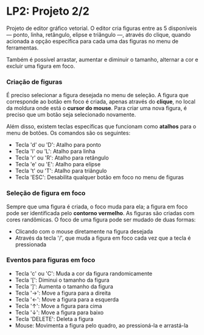 # LP2: Projeto 2/2
Projeto de editor gráfico vetorial.
O editor cria figuras entre as 5 disponíveis — ponto, linha, retângulo, elipse e triângulo —, através do clique, quando acionada a opção específica para cada uma das figuras no menu de ferramentas.

Também é possível arrastar, aumentar e diminuir o tamanho, alternar a cor e excluir uma figura em foco.

###  Criação de figuras
É preciso selecionar a figura desejada no menu de seleção. A figura que corresponde ao botão em foco é criada, apenas através do **clique**, no local da moldura onde está o **cursor do mouse**. Para criar uma nova figura, é preciso que um botão seja selecionado novamente.

Além disso, existem teclas específicas que funcionam como **atalhos** para o menu de botões. Os comandos são os seguintes:
- Tecla 'd' ou 'D': Atalho para ponto
- Tecla 'l' ou 'L': Atalho para linha
- Tecla 'r' ou 'R': Atalho para retângulo
- Tecla 'e' ou 'E': Atalho para elipse
- Tecla 't' ou 'T': Atalho para triângulo
- Tecla 'ESC': Desabilita qualquer botão em foco no menu de figuras

### Seleção de figura em foco
Sempre que uma figura é criada, o foco muda para ela; a figura em foco pode ser identificada pelo **contorno vermelho**.
As figuras são criadas com cores randômicas. O foco de uma figura pode ser mudado de duas formas:
- Clicando com o mouse diretamente na figura desejada
- Através da tecla '/', que muda a figura em foco cada vez que a tecla é pressionada

### Eventos para figuras em foco
- Tecla 'c' ou 'C': Muda a cor da figura randomicamente
- Tecla '\[': Diminui o tamanho da figura
- Tecla '\]': Aumenta o tamanho da figura
- Tecla '→': Move a figura para a direita
- Tecla '←': Move a figura para a esquerda
- Tecla '↑': Move a figura para cima
- Tecla '↓': Move a figura para baixo
- Tecla 'DELETE': Deleta a figura
- Mouse: Movimenta a figura pelo quadro, ao pressioná-la e arrastá-la

